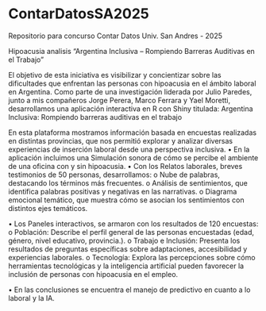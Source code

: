 # ContarDatosSA2025

Repositorio para concurso Contar Datos Univ. San Andres - 2025


Hipoacusia analisis
“Argentina Inclusiva – Rompiendo Barreras Auditivas en el Trabajo”

El objetivo de esta iniciativa es visibilizar y concientizar sobre las dificultades que enfrentan las personas con hipoacusia en el ámbito laboral en Argentina. 
Como parte de una investigación liderada por Julio Paredes, junto a mis compañeros Jorge Perera, Marco Ferrara y Yael Moretti, desarrollamos una aplicación interactiva en R con Shiny titulada: Argentina Inclusiva: Rompiendo barreras auditivas en el trabajo

En esta plataforma mostramos información basada en encuestas realizadas en distintas provincias, que nos permitió explorar y analizar diversas experiencias de inserción laboral desde una perspectiva inclusiva. • En la aplicación incluimos una Simulación sonora de cómo se percibe el ambiente de una oficina con y sin hipoacusia. • Con los Relatos laborales, breves testimonios de 50 personas, desarrollamos: o Nube de palabras, destacando los términos más frecuentes. o Análisis de sentimientos, que identifica palabras positivas y negativas en las narrativas. o Diagrama emocional temático, que muestra cómo se asocian los sentimientos con distintos ejes temáticos.

• Los Paneles interactivos, se armaron con los resultados de 120 encuestas: o Población: Describe el perfil general de las personas encuestadas (edad, género, nivel educativo, provincia.). o Trabajo e Inclusión: Presenta los resultados de preguntas específicas sobre adaptaciones, accesibilidad y experiencias laborales. o Tecnología: Explora las percepciones sobre cómo herramientas tecnológicas y la inteligencia artificial pueden favorecer la inclusión de personas con hipoacusia en el empleo.

• En las conclusiones se encuentra el manejo de predictivo en cuanto a lo laboral y la IA.

